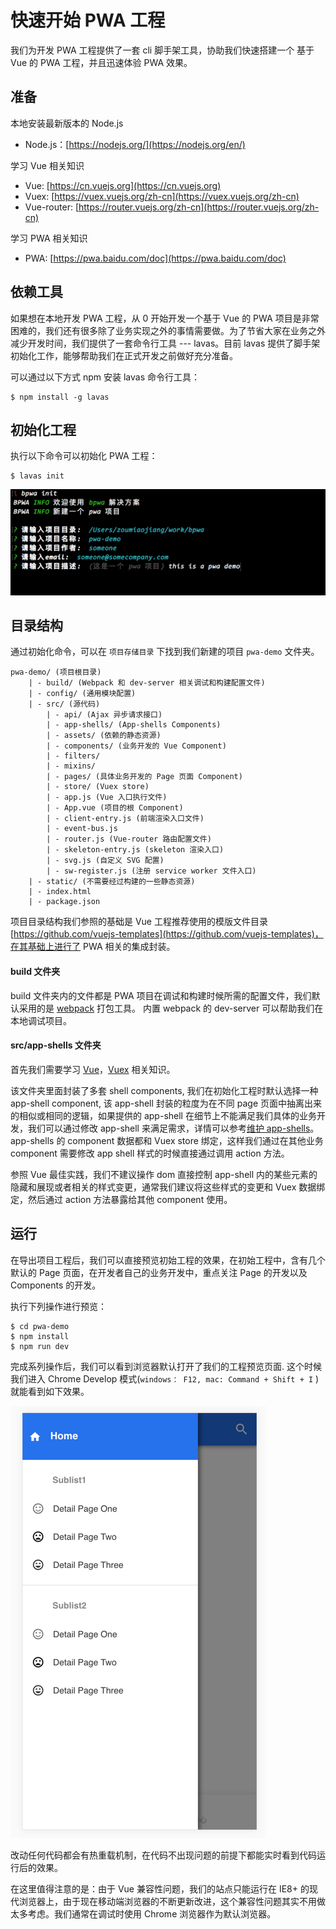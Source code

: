 # 快速开始 PWA 工程

我们为开发 PWA 工程提供了一套 cli 脚手架工具，协助我们快速搭建一个 基于 Vue 的 PWA 工程，并且迅速体验 PWA 效果。

## 准备

本地安装最新版本的 Node.js

- Node.js：[https://nodejs.org/](https://nodejs.org/en/)

学习 Vue 相关知识

- Vue: [https://cn.vuejs.org](https://cn.vuejs.org)
- Vuex: [https://vuex.vuejs.org/zh-cn](https://vuex.vuejs.org/zh-cn)
- Vue-router: [https://router.vuejs.org/zh-cn](https://router.vuejs.org/zh-cn)

学习 PWA 相关知识

- PWA: [https://pwa.baidu.com/doc](https://pwa.baidu.com/doc)


## 依赖工具

如果想在本地开发 PWA 工程，从 0 开始开发一个基于 Vue 的 PWA 项目是非常困难的，我们还有很多除了业务实现之外的事情需要做。为了节省大家在业务之外减少开发时间，我们提供了一套命令行工具 --- lavas。目前 lavas 提供了脚手架初始化工作，能够帮助我们在正式开发之前做好充分准备。

可以通过以下方式 npm 安装 lavas 命令行工具：

```npm
$ npm install -g lavas
```

## 初始化工程

执行以下命令可以初始化 PWA 工程：

```npm
$ lavas init
```

![cli init command](./images/cli-init.png)


## 目录结构

通过初始化命令，可以在 `项目存储目录` 下找到我们新建的项目 `pwa-demo` 文件夹。

```
pwa-demo/ (项目根目录)
    | - build/ (Webpack 和 dev-server 相关调试和构建配置文件)
    | - config/ (通用模块配置)
    | - src/ (源代码)
        | - api/ (Ajax 异步请求接口)
        | - app-shells/ (App-shells Components)
        | - assets/ (依赖的静态资源)
        | - components/ (业务开发的 Vue Component)
        | - filters/
        | - mixins/
        | - pages/ (具体业务开发的 Page 页面 Component)
        | - store/ (Vuex store)
        | - app.js (Vue 入口执行文件)
        | - App.vue (项目的根 Component)
        | - client-entry.js (前端渲染入口文件)
        | - event-bus.js
        | - router.js (Vue-router 路由配置文件)
        | - skeleton-entry.js (skeleton 渲染入口)
        | - svg.js (自定义 SVG 配置)
        | - sw-register.js (注册 service worker 文件入口)
    | - static/ (不需要经过构建的一些静态资源)
    | - index.html
    | - package.json

```

项目目录结构我们参照的基础是 Vue 工程推荐使用的模版文件目录 [https://github.com/vuejs-templates](https://github.com/vuejs-templates)，在其基础上进行了 PWA 相关的集成封装。

#### build 文件夹

build 文件夹内的文件都是 PWA 项目在调试和构建时候所需的配置文件，我们默认采用的是 [webpack](http://webpack.github.io) 打包工具。
内置 webpack 的 dev-server 可以帮助我们在本地调试项目。


#### src/app-shells 文件夹

首先我们需要学习 [Vue](https://cn.vuejs.org)，[Vuex](https://vuex.vuejs.org/zh-cn) 相关知识。

该文件夹里面封装了多套 shell components, 我们在初始化工程时默认选择一种 app-shell component, 该 app-shell 封装的粒度为在不同 page 页面中抽离出来的相似或相同的逻辑，如果提供的 app-shell 在细节上不能满足我们具体的业务开发，我们可以通过修改 app-shell 来满足需求，详情可以参考[维护 app-shells](./05-define-app-shell.md)。app-shells 的 component 数据都和 Vuex store 绑定，这样我们通过在其他业务 component 需要修改 app shell 样式的时候直接通过调用 action 方法。

参照 Vue 最佳实践，我们不建议操作 dom 直接控制 app-shell 内的某些元素的隐藏和展现或者相关的样式变更，通常我们建议将这些样式的变更和 Vuex 数据绑定，然后通过 action 方法暴露给其他 component 使用。



## 运行

在导出项目工程后，我们可以直接预览初始工程的效果，在初始工程中，含有几个默认的 Page 页面，在开发者自己的业务开发中，重点关注 Page 的开发以及 Components 的开发。

执行下列操作进行预览：

```npm
$ cd pwa-demo
$ npm install
$ npm run dev
```


完成系列操作后，我们可以看到浏览器默认打开了我们的工程预览页面. 这个时候我们进入 Chrome Develop 模式(`windows： F12, mac: Command + Shift + I` ) 就能看到如下效果。

![project preview](./images/preview.png)

改动任何代码都会有热重载机制，在代码不出现问题的前提下都能实时看到代码运行后的效果。

在这里值得注意的是：由于 Vue 兼容性问题，我们的站点只能运行在 IE8+ 的现代浏览器上，由于现在移动端浏览器的不断更新改进，这个兼容性问题其实不用做太多考虑。我们通常在调试时使用 Chrome 浏览器作为默认浏览器。
